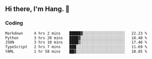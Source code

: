 ## Hi there, I'm Hang. 👋

### Coding

<!--START_SECTION:waka-->

```txt
Markdown     4 hrs 2 mins    █████▓░░░░░░░░░░░░░░░░░░░   22.23 %
Python       3 hrs 20 mins   ████▓░░░░░░░░░░░░░░░░░░░░   18.40 %
JSON         3 hrs 10 mins   ████▒░░░░░░░░░░░░░░░░░░░░   17.46 %
TypeScript   2 hrs 7 mins    ███░░░░░░░░░░░░░░░░░░░░░░   11.69 %
YAML         1 hr 58 mins    ██▓░░░░░░░░░░░░░░░░░░░░░░   10.85 %
```

<!--END_SECTION:waka-->
